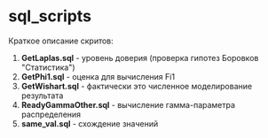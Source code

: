 # sql_scripts
Краткое описание скритов:
  1. **GetLaplas.sql** - уровень доверия (проверка гипотез Боровков "Статистика")
  2. **GetPhi1.sql** - оценка для вычисления Fi1
  3. **GetWishart.sql** - фактически это численное моделирование результата
  4. **ReadyGammaOther.sql** - вычисление гамма-параметра распределения
  5. **same_val.sql** - схождение значений
